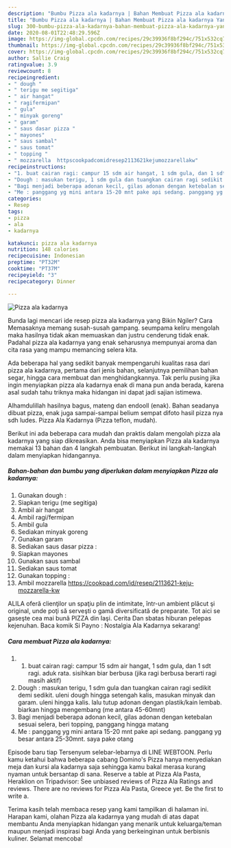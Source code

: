 ```yaml
---
description: "Bumbu Pizza ala kadarnya | Bahan Membuat Pizza ala kadarnya Yang Sedap"
title: "Bumbu Pizza ala kadarnya | Bahan Membuat Pizza ala kadarnya Yang Sedap"
slug: 300-bumbu-pizza-ala-kadarnya-bahan-membuat-pizza-ala-kadarnya-yang-sedap
date: 2020-08-01T22:48:29.596Z
image: https://img-global.cpcdn.com/recipes/29c39936f8bf294c/751x532cq70/pizza-ala-kadarnya-foto-resep-utama.jpg
thumbnail: https://img-global.cpcdn.com/recipes/29c39936f8bf294c/751x532cq70/pizza-ala-kadarnya-foto-resep-utama.jpg
cover: https://img-global.cpcdn.com/recipes/29c39936f8bf294c/751x532cq70/pizza-ala-kadarnya-foto-resep-utama.jpg
author: Sallie Craig
ratingvalue: 3.9
reviewcount: 8
recipeingredient:
- " dough "
- " terigu me segitiga"
- " air hangat"
- " ragifermipan"
- " gula"
- " minyak goreng"
- " garam"
- " saus dasar pizza "
- " mayones"
- " saus sambal"
- " saus tomat"
- " topping "
- " mozzarella  httpscookpadcomidresep2113621kejumozzarellakw"
recipeinstructions:
- "1. buat cairan ragi: campur 15 sdm air hangat, 1 sdm gula, dan 1 sdt ragi. aduk rata. sisihkan biar berbusa (jika ragi berbusa berarti ragi masih aktif)"
- "Dough : masukan terigu, 1 sdm gula dan tuangkan cairan ragi sedikit demi sedikit. uleni dough hingga setengah kalis, masukan minyak dan garam. uleni hingga kalis. lalu tutup adonan dengan plastik/kain lembab. biarkan hingga mengembang (me antara 45-60mnt)"
- "Bagi menjadi beberapa adonan kecil, gilas adonan dengan ketebalan sesuai selera, beri topping, panggang hingga matang"
- "Me : panggang yg mini antara 15-20 mnt pake api sedang. panggang yg besar antara 25-30mnt. saya pake otang"
categories:
- Resep
tags:
- pizza
- ala
- kadarnya

katakunci: pizza ala kadarnya 
nutrition: 148 calories
recipecuisine: Indonesian
preptime: "PT32M"
cooktime: "PT37M"
recipeyield: "3"
recipecategory: Dinner

---
```



![Pizza ala kadarnya](https://img-global.cpcdn.com/recipes/29c39936f8bf294c/751x532cq70/pizza-ala-kadarnya-foto-resep-utama.jpg)

Bunda lagi mencari ide resep pizza ala kadarnya yang Bikin Ngiler? Cara Memasaknya memang susah-susah gampang. seumpama keliru mengolah maka hasilnya tidak akan memuaskan dan justru cenderung tidak enak. Padahal pizza ala kadarnya yang enak seharusnya mempunyai aroma dan cita rasa yang mampu memancing selera kita.

Ada beberapa hal yang sedikit banyak mempengaruhi kualitas rasa dari pizza ala kadarnya, pertama dari jenis bahan, selanjutnya pemilihan bahan segar, hingga cara membuat dan menghidangkannya. Tak perlu pusing jika ingin menyiapkan pizza ala kadarnya enak di mana pun anda berada, karena asal sudah tahu triknya maka hidangan ini dapat jadi sajian istimewa.

Alhamdulillah hasilnya bagus, mateng dan endooll (enak). Bahan seadanya dibuat pizza, enak juga sampai-sampai belium sempat difoto hasil pizza nya sdh ludes. Pizza Ala Kadarnya (Pizza teflon, mudah).


Berikut ini ada beberapa cara mudah dan praktis dalam mengolah pizza ala kadarnya yang siap dikreasikan. Anda bisa menyiapkan Pizza ala kadarnya memakai 13 bahan dan 4 langkah pembuatan. Berikut ini langkah-langkah dalam menyiapkan hidangannya.

<!--inarticleads1-->

##### Bahan-bahan dan bumbu yang diperlukan dalam menyiapkan Pizza ala kadarnya:

1. Gunakan  dough :
1. Siapkan  terigu (me segitiga)
1. Ambil  air hangat
1. Ambil  ragi/fermipan
1. Ambil  gula
1. Sediakan  minyak goreng
1. Gunakan  garam
1. Sediakan  saus dasar pizza :
1. Siapkan  mayones
1. Gunakan  saus sambal
1. Sediakan  saus tomat
1. Gunakan  topping :
1. Ambil  mozzarella  https://cookpad.com/id/resep/2113621-keju-mozzarella-kw


ALILA oferă clienţilor un spaţiu plin de intimitate, într-un ambient plăcut şi original, unde poţi să serveşti o gamă diversificată de preparate. Tot aici se gaseşte cea mai bună PIZZA din Iaşi. Cerita Dan sbatas hiburan pelepas kejenuhan. Baca komik Si Payno : Nostalgia Ala Kadarnya sekarang! 

<!--inarticleads2-->

##### Cara membuat Pizza ala kadarnya:

1. 1. buat cairan ragi: campur 15 sdm air hangat, 1 sdm gula, dan 1 sdt ragi. aduk rata. sisihkan biar berbusa (jika ragi berbusa berarti ragi masih aktif)
1. Dough : masukan terigu, 1 sdm gula dan tuangkan cairan ragi sedikit demi sedikit. uleni dough hingga setengah kalis, masukan minyak dan garam. uleni hingga kalis. lalu tutup adonan dengan plastik/kain lembab. biarkan hingga mengembang (me antara 45-60mnt)
1. Bagi menjadi beberapa adonan kecil, gilas adonan dengan ketebalan sesuai selera, beri topping, panggang hingga matang
1. Me : panggang yg mini antara 15-20 mnt pake api sedang. panggang yg besar antara 25-30mnt. saya pake otang


Episode baru tiap Tersenyum selebar-lebarnya di LINE WEBTOON. Perlu kamu ketahui bahwa beberapa cabang Domino&#39;s Pizza hanya menyediakan meja dan kursi ala kadarnya saja sehingga kamu bakal merasa kurang nyaman untuk bersantap di sana. Reserve a table at Pizza Ala Pasta, Heraklion on Tripadvisor: See unbiased reviews of Pizza Ala Ratings and reviews. There are no reviews for Pizza Ala Pasta, Greece yet. Be the first to write a. 

Terima kasih telah membaca resep yang kami tampilkan di halaman ini. Harapan kami, olahan Pizza ala kadarnya yang mudah di atas dapat membantu Anda menyiapkan hidangan yang menarik untuk keluarga/teman maupun menjadi inspirasi bagi Anda yang berkeinginan untuk berbisnis kuliner. Selamat mencoba!

